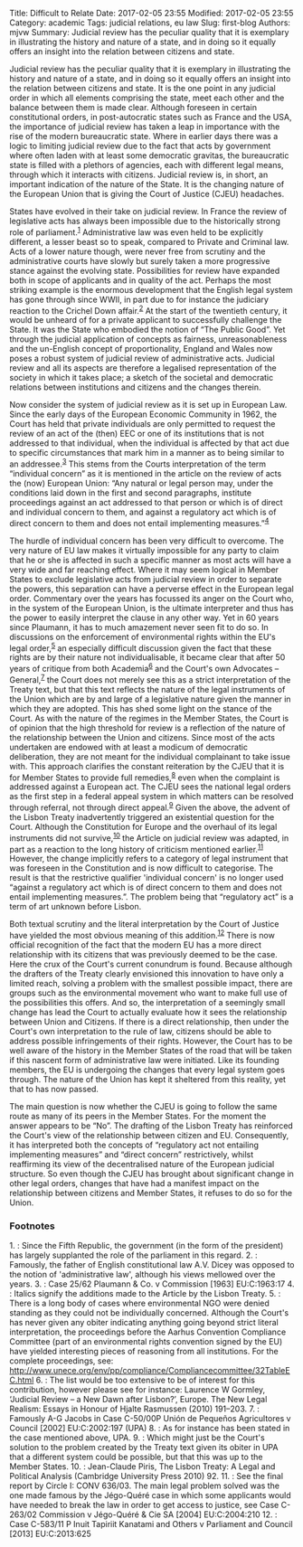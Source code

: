 Title: Difficult to Relate
Date: 2017-02-05 23:55
Modified: 2017-02-05 23:55
Category: academic
Tags: judicial relations, eu law
Slug: first-blog
Authors: mjvw
Summary: Judicial review has the peculiar quality that it is exemplary in illustrating the history and nature of a state, and in doing so it equally offers an insight into the relation between citizens and state. 

Judicial review has the peculiar quality that it is exemplary in illustrating the history and nature of a state, and in doing so it equally offers an insight into the relation between citizens and state. It is the one point in any judicial order in which all elements comprising the state, meet each other and the balance between them is made clear. Although foreseen in certain constitutional orders, in post-autocratic states such as France and the USA, the importance of judicial review has taken a leap in importance with the rise of the modern bureaucratic state. Where in earlier days there was a logic to limiting judicial review due to the fact that acts by government where often laden with at least some democratic gravitas, the bureaucratic state is filled with a plethors of agencies, each with different legal means, through which it interacts with citizens. Judicial review is, in short, an important indication of the nature of the State. It is the changing nature of the European Union that is giving the Court of Justice (CJEU) headaches.

States have evolved in their take on judicial review. In France the review of legislative acts has always been impossible due to the historically strong role of parliament.<sup>[1](#myfootnote1)</sup> Administrative law was even held to be explicitly different, a lesser beast so to speak, compared to Private and Criminal law. Acts of a lower nature though, were never free from scrutiny and the administrative courts have slowly but surely taken a more progressive stance against the evolving state. Possibilities for review have expanded both in scope of applicants and in quality of the act. Perhaps the most striking example is the enormous development that the English legal system has gone through since WWII, in part due to for instance the judiciary reaction to the Crichel Down affair.<sup>[2](#myfootnote2)</sup> At the start of the twentieth century, it would be unheard of for a private applicant to successfully challenge the State. It was the State who embodied the notion of “The Public Good”. Yet through the judicial application of concepts as fairness, unreasonableness and the un-English concept of proportionality, England and Wales now poses a robust system of judicial review of administrative acts. Judicial review and all its aspects are therefore a legalised representation of the society in which it takes place; a sketch of the societal and democratic relations between institutions and citizens and the changes therein.

Now consider the system of judicial review as it is set up in European Law. Since the early days of the European Economic Community in 1962, the Court has held that private individuals are only permitted to request the review of an act of the (then) EEC or one of its institutions that is not addressed to that individual, when the individual is affected by that act due to specific circumstances that mark him in a manner as to being similar to an addressee.<sup>[3](#myfootnote3)</sup> This stems from the Courts interpretation of the term “individual concern” as it is mentioned in the article on the review of acts the (now) European Union: “Any natural or legal person may, under the conditions laid down in the first and second paragraphs, institute proceedings against an act addressed to that person or which is of direct and individual concern to them, and against a regulatory act which is of direct concern to them and does not entail implementing measures.”<sup>[4](#myfootnote4)</sup>

The hurdle of individual concern has been very difficult to overcome. The very nature of EU law makes it virtually impossible for any party to claim that he or she is affected in such a specific manner as most acts will have a very wide and far reaching effect. Where it may seem logical in Member States to exclude legislative acts from judicial review in order to separate the powers, this separation can have a perverse effect in the European legal order. Commentary over the years has focussed its anger on the Court who, in the system of the European Union, is the ultimate interpreter and thus has the power to easily interpret the clause in any other way. Yet in 60 years since Plaumann, it has to much amazement never seen fit to do so. 
In discussions on the enforcement of environmental rights within the EU's legal order,<sup>[5](#myfootnote5)</sup> an especially difficult discussion given the fact that these rights are by their nature not individualisable, it became clear that after 50 years of critique from both Academia<sup>[6](#myfootnote6)</sup> and the Court's own Advocates – General,<sup>[7](#myfootnote7)</sup> the Court does not merely see this as a strict interpretation of the Treaty text, but that this text reflects the nature of the legal instruments of the Union which are by and large of a legislative nature given the manner in which they are adopted. This has shed some light on the stance of the Court. As with the nature of the regimes in the Member States, the Court is of opinion that the high threshold for review is a reflection of the nature of the relationship between the Union and citizens. Since most of the acts undertaken are endowed with at least a modicum of democratic deliberation, they are not meant for the individual complainant to take issue with. This approach clarifies the constant reiteration by the CJEU that it is for Member States to provide full remedies,<sup>[8](#myfootnote8)</sup> even when the complaint is addressed against a European act. The CJEU sees the national legal orders as the first step in a federal appeal system in which matters can be resolved through referral, not through direct appeal.<sup>[9](#myfootnote9)</sup>
Given the above, the advent of the Lisbon Treaty inadvertently triggered an existential question for the Court. Although the Constitution for Europe and the overhaul of its legal instruments did not survive,<sup>[10](#myfootnote10)</sup> the Article on judicial review was adapted, in part as a reaction to the long history of criticism mentioned earlier.<sup>[11](#myfootnote11)</sup> However, the change implicitly refers to a category of legal instrument that was foreseen in the Constitution and is now difficult to categorise. The result is that the restrictive qualifier 'individual concern' is no longer used “against a regulatory act which is of direct concern to them and does not entail implementing measures.”. The problem being that “regulatory act” is a term of art unknown before Lisbon.
 
Both textual scrutiny and the literal interpretation by the Court of Justice have yielded the most obvious meaning of this addition.<sup>[12](#myfootnote12)</sup> There is now official recognition of the fact that the modern EU has a more direct relationship with its citizens that was previously deemed to be the case. Here the crux of the Court's current conundrum is found. Because although the drafters of the Treaty clearly envisioned this innovation to have only a limited reach, solving a problem with the smallest possible impact, there are groups such as the environmental movement who want to make full use of the possibilities this offers. And so, the interpretation of a seemingly small change has lead the Court to actually evaluate how it sees the relationship between Union and Citizens. If there is a direct relationship, then under the Court's own interpretation to the rule of law, citizens should be able to address possible infringements of their rights. However, the Court has to be well aware of the history in the Member States of the road that will be taken if this nascent form of administrative law were initiated. Like its founding members, the EU is undergoing the changes that every legal system goes through. The nature of the Union has kept it sheltered from this reality, yet that to has now passed. 

The main question is now whether the CJEU is going to follow the same route as many of its peers in the Member States. For the moment the answer appears to be “No”.  The drafting of the Lisbon Treaty has reinforced the Court's view of the relationship between citizen and EU. Consequently, it has interpreted both the concepts of “regulatory act not entailing implementing measures” and “direct concern” restrictively, whilst reaffirming its view of the decentralised nature of the European judicial structure. So even though the CJEU has brought about significant change in other legal orders, changes that have had a manifest impact on the relationship between citizens and Member States, it refuses to do so for the Union.

### Footnotes
<a name="myfootnote1">1. </a> : Since the Fifth Republic, the government (in the form of the president) has largely supplanted the role of the parliament in this regard.
<a name="myfootnote2">2. </a> : Famously, the father of English constitutional law A.V. Dicey was opposed to the notion of 'administrative law', although his views mellowed over the years.
<a name="myfootnote3">3. </a> : Case 25/62 Plaumann & Co. v Commission [1963] EU:C:1963:17
<a name="myfootnote4">4. </a> : Italics signify the additions made to the Article by the Lisbon Treaty.
<a name="myfootnote5">5. </a> : There is a long body of cases where environmental NGO were denied standing as they could not be individually concerned. Although the Court's has never given any obiter indicating anything going beyond strict literal interpretation, the proceedings before the Aarhus Convention Compliance Committee (part of an environmental rights convention signed by the EU) have yielded interesting pieces of reasoning from all institutions. For the complete proceedings, see: <http://www.unece.org/env/pp/compliance/Compliancecommittee/32TableEC.html> 
<a name="myfootnote6">6. </a> : The list would be too extensive to be of interest for this contribution, however please see for instance: Laurence W Gormley, ‘Judicial Review – a New Dawn after Lisbon?’, Europe. The New Legal Realism: Essays in Honour of Hjalte Rasmussen (2010) 191–203.
<a name="myfootnote7">7. </a> : Famously A-G Jacobs in Case C-50/00P Unión de Pequeños Agricultores v Council [2002] EU:C:2002:197 (UPA)
<a name="myfootnote8">8. </a> : As for instance has been stated in the case mentioned above, UPA.
<a name="myfootnote9">9. </a> : Which might just be the Court's solution to the problem created by the Treaty text given its obiter in UPA that a different system could be possible, but that this was up to the Member States.
<a name="myfootnote10">10. </a> : Jean-Claude Piris, The Lisbon Treaty: A Legal and Political Analysis (Cambridge University Press 2010) 92.
<a name="myfootnote11">11. </a> : See the final report by Circle I: CONV 636/03. The main legal problem solved was the one made famous by the Jégo-Quéré case in which some applicants would have needed to break the law in order to get access to justice, see Case C-263/02 Commission v Jégo-Quéré & Cie SA [2004] EU:C:2004:210
<a name="myfootnote12">12. </a> : Case C-583/11 P Inuit Tapiriit Kanatami and Others v Parliament and Council [2013] EU:C:2013:625
